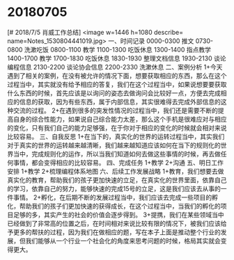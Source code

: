 # 20180705

[# 2018/7/5 肖威工作总结]
<image w=1446 h=1080 describe= name=Notes_1530804441019.jpg>
一、时间记录
0000-0300 推文
0730-0800 洗漱吃饭
0800-1100 教学
1100-1300 吃饭休息
1300-1400 指点教学
1400-1700 教学
1700-1830 吃饭休息
1830-1930 整理文档信息
1930-2130 谈论编程信息
2130-2200 谈论协会信息
2200-2330 洗漱休息
二、案例分析
1+今天遇到了相关的案例，在没有被允许的情况下面，想要获取相应的东西，那么在这个过程当中，其实就没有给予相应的答复，我们在这个过程当中，如果说想要要获取什么东西的时候，首先应该是以询问的姿态去做询问会比较好一点，方便去完成相应的信息的获取，因为有些东西，属于内部信息，其实很难得去完成外部信息的这种交流的过程。
2+在遇到很多的突发性情况的过程当中，我们还是需要不断的提高自身的综合性能力，如果说自己综合能力太差，那么这个手机是很难应对与相应的变化，只有我们自己的能力足够强，在于你对于相应的变化的时候就会相对来说比较容易。
三、自我反思
1+在当下的，真实化的世界的运转过程当中，其实我们对于真实的世界的运转越来越清晰，我们越来越知道应该如何在当下的规则化的世界当中，完成规则化的运作，所以当我们知道如何去做这些事情的时候，再去做任何事情，都会变得相应的比较容易。
四、完成任务
1+教学
2+沟通
五、明日工作安排
1+教学
2+梳理编程体系地图
六、后续工作发展战略
1+教育，我们想要去做真实化的教育，帮助我们的孩子更加快速的立足，在真实化的世界里面，依靠自己的学习，依靠自己的努力，能够快速的完成15号的立足，这是我们应该去从事的一件事情。
2+孵化，在后期不断的发展过程当中，我们应该去完成一些项目的孵化，帮助我们的孩子们更加快速的获得成长，在这个过程当中，当我们的孵化的项目足够的多，其实产生的社会的价值会逐步得到。
3+提携，我们在某些领域当中已经做到了非常高的位置之后，在时间相对来说比较有限的情况下，被我们应该给予更多的帮扶的过程，因为我们在做相应的题，写在本子上面是推动整个行业的发展，但我们能够从一个行业一个社会化的角度来思考问题的时候，格局其实就会变得更大。
